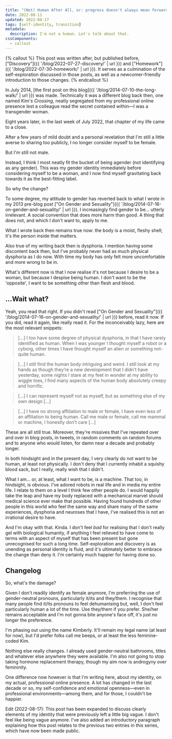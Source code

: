 ```yaml
---
title: "(Not) Human After All, or: progress doesn't always mean forwards"
date: 2022-08-11
updated: 2022-08-17
tags: [self-identity, transition]
metadata:
  description: I'm not a human. Let's talk about that.
cssComponents:
  - callout
---
```


{% callout %}
This post was written after, but published before, ["Discovery"]({{ '/blog/2022-07-27-discovery/' | url }}) and ["Homework"]({{ '/blog/2022-07-30-homework/' | url }}). It serves as a culmination of the self-exploration discussed in those posts, as well as a newcomer-friendly introduction to those changes.
{% endcallout %}

In July 2014, [the first post on this blog]({{ '/blog/2014-07-10-the-long-walk/' | url }}) was made. Technically it was a different blog back then, one named _Kim's Crossing_, neatly segregated from my professional online presence lest a colleague read the secret contained within—I was a transgender woman.

Eight years later, in the last week of July 2022, that chapter of my life came to a close.

After a few years of mild doubt and a personal revelation that I'm still a little averse to sharing too publicly, I no longer consider myself to be female.

But I'm still not male.

Instead, I think I most neatly fit the bucket of being agender (not identifying as any gender). This was my gender identity immediately before considering myself to be a woman, and I now find myself gravitating back towards it as the best-fitting label.

So why the change?

To some degree, my attitude to gender has reverted back to what I wrote in my 2013 pre-blog post ["On Gender and Sexuality"]({{ '/blog/2014-07-16-on-gender-and-sexuality/' | url }}). I increasingly find gender to be&hellip; utterly irrelevant. A social convention that does more harm than good. A thing that does not, and which I don't want to, apply to me.

What I wrote back then remains true now: the body is a moist, fleshy shell; it's the person inside that matters.

Also true of my writing back then is dysphoria. I mention having some discontent back then, but I've probably never had as much physical dysphoria as I do now. With time my body has only felt more uncomfortable and more wrong to be in.

What's different now is that I now realise it's not because I desire to be a woman, but because I despise being human. I don't want to be the 'opposite', I want to be something other than flesh and blood.

## &hellip;Wait what?

Yeah, you read that right. If you didn't read ["On Gender and Sexuality"]({{ '/blog/2014-07-16-on-gender-and-sexuality/' | url }}) before, read it now. If you did, read it again, like really read it. For the inconceivably lazy, here are the most relevant snippets:

> [&hellip;] I too have some degree of physical dysphoria, in that I have rarely identified as human. When I was younger I thought myself a robot or a cyborg, other times I have thought myself an alien or something not-quite human.

> [&hellip;] I still find the human body intriguing and weird. I still look at my hands as though they’re a new development that I didn’t have yesterday, some nights I stare at my feet in wonder at my ability to wiggle toes, I find many aspects of the human body absolutely creepy and horrific.

> [&hellip;] I can represent myself not as myself, but as something else of my own design [&hellip;]

> [&hellip;] I have no strong affiliation to male or female, I have even less of an affiliation to being human. Call me male or female, call me mammal or machine, I honestly don’t care [&hellip;]

These are all still true. Moreover, they're missives that I've repeated over and over in blog posts, in tweets, in random comments on random forums and to anyone who would listen, for damn near a decade and probably longer.

In both hindsight and in the present day, I very clearly do not want to be human, at least not physically. I don't deny that I currently inhabit a squishy blood sack, but I really, really wish that I didn't.

What I am&hellip; or, at least, what I want to be, is a machine. That too, in hindsight, is obvious. I've adored robots in real life and in media my entire life. I relate to them on a level I think few other people do. I would happily take the leap and have my body replaced with a mechanical marvel should medical science ever make that possible. Having found hundreds of other people in this world who feel the same way and share many of the same experiences, dysphoria and neuroses that I have, I've realised this is not an irrational desire to have.

And I'm okay with that. Kinda. I don't feel _bad_ for realising that I don't really gel with biological humanity, if anything I feel relieved to have come to terms with an aspect of myself that has been present but gone unrecognised for such a long time. Self-exploration and discovery is as unending as personal identity is fluid, and it's ultimately better to embrace the change than deny it. I'm certainly much happier for having done so.

## Changelog

So, what's the damage?

Given I don't readily identify as female anymore, I'm preferring the use of gender-neutral pronouns, particularly it/its and they/them. I recognise that many people find it/its pronouns to feel dehumanising but, well, I don't feel particularly human a lot of the time. Use they/them if you prefer. She/her remains acceptable and I'm not gonna bite anyone's face off, it's just no longer the preference.

I'm phasing out using the name Kimberly. It'll remain my legal name (at least for now), but I'd prefer folks call me beeps, or at least the less feminine-coded Kim.

Nothing else really changes. I already used gender-neutral bathrooms, titles and whatever else anywhere they were available. I'm also not going to stop taking hormone replacement therapy, though my aim now is androgyny over femininity.

One difference now however is that I'm writing here, about my identity, on my actual, professional online presence. A lot has changed in the last decade or so, my self-confidence and emotional openness—even in professional environments—among them, and for those, I couldn't be happier.

Edit (2022-08-17): This post has been expanded to discuss clearly elements of my identity that were previously left a little big vague. I don't feel like being vague anymore. I've also added an introductory paragraph explaining how this post relates to the previous two entries in this series, which have now been made public.
